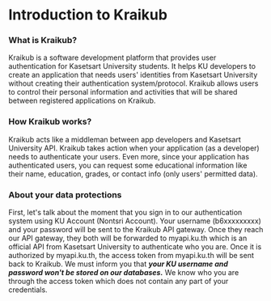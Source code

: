 # Introduction to Kraikub

### What is Kraikub?
Kraikub is a software development platform that provides user authentication for Kasetsart University students. It helps KU developers to create an application that needs users' identities from Kasetsart University without creating their authentication system/protocol.
Kraikub allows users to control their personal information and activities that will be shared between registered applications on Kraikub.

### How Kraikub works?
Kraikub acts like a middleman between app developers and Kasetsart University API. Kraikub takes action when your application (as a developer) needs to authenticate your users. Even more, since your application has authenticated users, you can request some educational 
information like their name, education, grades, or contact info (only users' permitted data).

### About your data protections
First, let's talk about the moment that you sign in to our authentication system using KU Account (Nontsri Account). Your username (b6xxxxxxxxx) and your password will be sent to the Kraikub API gateway. Once they reach our API gateway, they both will be forwarded to myapi.ku.th
which is an official API from Kasetsart University to authenticate who you are. Once it is authorized by myapi.ku.th, the access token from myapi.ku.th will be sent back to Kraikub. We must inform you that ***your KU username and password won't be stored on our databases.***
We know who you are through the access token which does not contain any part of your credentials.

